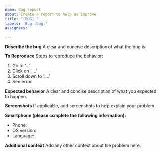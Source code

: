 ```yaml
---
name: Bug report
about: Create a report to help us improve
title: "[BUG] "
labels: 'Bug :bug:'
assignees: ''

---
```


**Describe the bug**
A clear and concise description of what the bug is.

**To Reproduce**
Steps to reproduce the behavior:
1. Go to '...'
2. Click on '....'
3. Scroll down to '....'
4. See error

**Expected behavior**
A clear and concise description of what you expected to happen.

**Screenshots**
If applicable, add screenshots to help explain your problem.

**Smartphone (please complete the following information):**
* Phone: 
* OS version: 
* Language: 

**Additional context**
Add any other context about the problem here.

